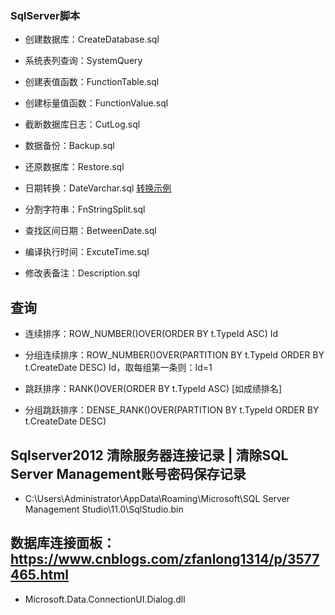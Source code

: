 ### SqlServer脚本

- 创建数据库：CreateDatabase.sql
- 系统表列查询：SystemQuery
- 创建表值函数：FunctionTable.sql
- 创建标量值函数：FunctionValue.sql

- 截断数据库日志：CutLog.sql
- 数据备份：Backup.sql
- 还原数据库：Restore.sql

- 日期转换：DateVarchar.sql [转换示例](https://github.com/colindcli/CodeGit/blob/master/SqlServer/images/date.png)
- 分割字符串：FnStringSplit.sql
- 查找区间日期：BetweenDate.sql
- 编译执行时间：ExcuteTime.sql
- 修改表备注：Description.sql


## 查询

- 连续排序：ROW_NUMBER()OVER(ORDER BY t.TypeId ASC) Id
- 分组连续排序：ROW_NUMBER()OVER(PARTITION BY t.TypeId ORDER BY t.CreateDate DESC) Id，取每组第一条则：Id=1

- 跳跃排序：RANK()OVER(ORDER BY t.TypeId ASC) [如成绩排名]
- 分组跳跃排序：DENSE_RANK()OVER(PARTITION BY t.TypeId ORDER BY t.CreateDate DESC)


## Sqlserver2012 清除服务器连接记录 | 清除SQL Server Management账号密码保存记录

- C:\Users\Administrator\AppData\Roaming\Microsoft\SQL Server Management Studio\11.0\SqlStudio.bin


## 数据库连接面板： https://www.cnblogs.com/zfanlong1314/p/3577465.html

- Microsoft.Data.ConnectionUI.Dialog.dll